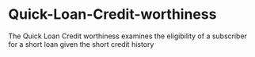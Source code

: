 # Quick-Loan-Credit-worthiness
The Quick Loan Credit worthiness examines the eligibility of a subscriber for a short loan given the short credit history
